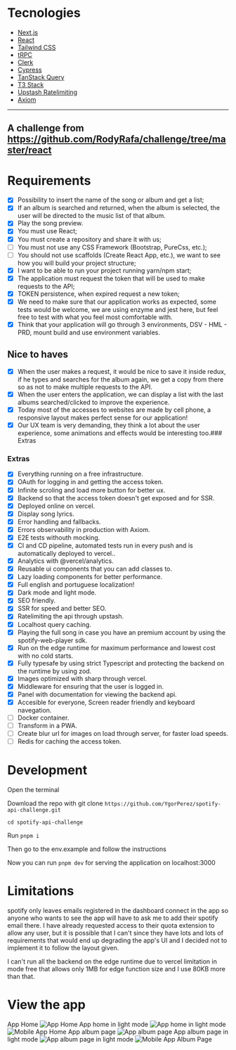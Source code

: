 # Tecnologies
- [Next.js](https://nextjs.org)
- [React](https://nextjs.org)
- [Tailwind CSS](https://tailwindcss.com)
- [tRPC](https://trpc.io)
- [Clerk](https://clerk.dev)
- [Cypress](https://www.cypress.io/)
- [TanStack Query](https://tanstack.com/query/latest)
- [T3 Stack](https://create.t3.gg/)
- [Upstash Ratelimiting](https://upstash.com/blog/upstash-ratelimit)
- [Axiom](https://axiom.co)
---
A challenge from https://github.com/RodyRafa/challenge/tree/master/react
---
# Requirements
- [x] Possibility to insert the name of the song or album and get a list;
- [x] If an album is searched and returned, when the album is selected, the user will be directed to the music list of that album.
- [x] Play the song preview.
- [x] You must use React;
- [x] You must create a repository and share it with us;
- [ ] You must not use any CSS Framework (Bootstrap, PureCss, etc.);
- [ ] You should not use scaffolds (Create React App, etc.), we want to see how you will build your project structure;
- [x] I want to be able to run your project running yarn/npm start;
- [x] The application must request the token that will be used to make requests to the API;
- [x] TOKEN persistence, when expired request a new token;
- [x] We need to make sure that our application works as expected, some tests would be welcome, we are using enzyme and jest here, but feel free to test with what you feel most comfortable with.
- [x] Think that your application will go through 3 environments, DSV - HML - PRD, mount build and use environment variables.

## Nice to haves
- [x] When the user makes a request, it would be nice to save it inside redux, if he types and searches for the album again, we get a copy from there so as not to make multiple requests to the API.
- [x] When the user enters the application, we can display a list with the last albums searched/clicked to improve the experience.
- [x] Today most of the accesses to websites are made by cell phone, a responsive layout makes perfect sense for our application!
- [x] Our UX team is very demanding, they think a lot about the user experience, some animations and effects would be interesting too.### Extras

### Extras
- [x] Everything running on a free infrastructure.
- [x] OAuth for logging in and getting the access token.
- [x] Infinite scroling and load more button for better ux.
- [x] Backend so that the access token doesn't get exposed and for SSR.
- [x] Deployed online on vercel.
- [x] Display song lyrics.
- [x] Error handling and fallbacks.
- [x] Errors observability in production with Axiom.
- [x] E2E tests withouth mocking.
- [x] CI and CD pipeline, automated tests run in every push and is automatically deployed to vercel..  
- [x] Analytics with @vercel/analytics.
- [x] Reusable ui components that you can add classes to.
- [x] Lazy loading components for better performance.
- [x] Full english and portuguese localization!
- [x] Dark mode and light mode.
- [x] SEO friendly.
- [x] SSR for speed and better SEO.
- [x] Ratelimiting the api through upstash.
- [x] Localhost query caching.
- [x] Playing the full song in case you have an premium account by using the spotify-web-player sdk.
- [x] Run on the edge runtime for maximum performance and lowest cost with no cold starts.
- [x] Fully typesafe by using strict Typescript and protecting the backend on the runtime by using zod.
- [x] Images optimized with sharp through vercel.
- [x] Middleware for ensuring that the user is logged in.
- [x] Panel with documentation for viewing the backend api.
- [x] Accesible for everyone, Screen reader friendly and keyboard navegation.
- [ ] Docker container.
- [ ] Transform in a PWA.
- [ ] Create blur url for images on load through server, for faster load speeds.
- [ ] Redis for caching the access token.

# Development

Open the terminal

Download the repo with git clone `https://github.com/YgorPerez/spotify-api-challenge.git`

`cd spotify-api-challenge`

Run `pnpm i`

Then go to the env.example and follow the instructions

Now you can run `pnpm dev` for serving the application on localhost:3000

# Limitations
spotify only leaves emails registered in the dashboard connect in the app so anyone who wants to 
see the app will have to ask me to add their spotify email there. I have already requested access 
to their quota extension to allow any user, but it is possible that I can't since they have lots
and lots of requirements that would end up degrading the app's UI and I decided not to implement 
it to follow the layout given.

I can't run all the backend on the edge runtime due to vercel limitation in mode
free that allows only 1MB for edge function size and I use 80KB more than that.

# View the app
App Home
![App Home](/public/images/home-preview.png "App Home")
App home in light mode
![App home in light mode](/public/images/home-preview-light.png "App home in light mode")
![Mobile App Home](/public/images/home-preview-mobile.png "Mobile App Home")
App album page
![App album page](/public/images/album-preview.png "App album page")
App album page in light mode
![App album page in light mode](/public/images/album-preview-light.png "App album page in light mode")
![Mobile App Album Page](/public/images/album-preview-mobile.png "Mobile App Album Page")
